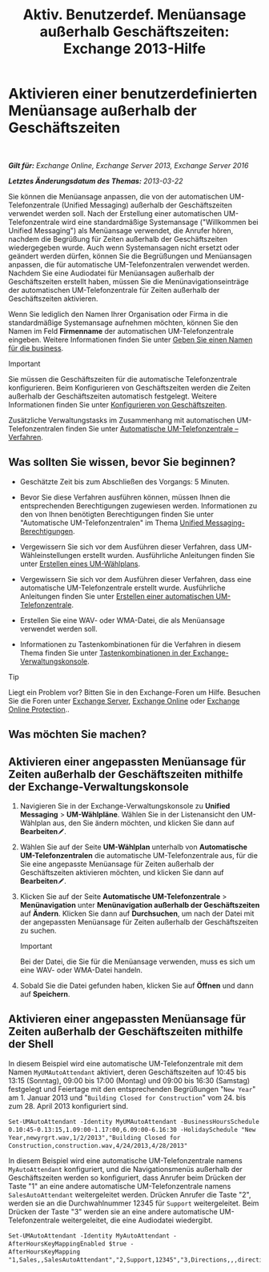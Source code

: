 ﻿---
title: 'Aktiv. Benutzerdef. Menüansage außerhalb Geschäftszeiten: Exchange 2013-Hilfe'
TOCTitle: Aktivieren einer benutzerdefinierten Menüansage außerhalb der Geschäftszeiten
ms:assetid: 094c50b2-072b-4929-aaf8-f7db5b19e9b6
ms:mtpsurl: https://technet.microsoft.com/de-de/library/Bb266919(v=EXCHG.150)
ms:contentKeyID: 50554771
ms.date: 05/23/2018
mtps_version: v=EXCHG.150
ms.translationtype: MT
---

# Aktivieren einer benutzerdefinierten Menüansage außerhalb der Geschäftszeiten

 

_**Gilt für:** Exchange Online, Exchange Server 2013, Exchange Server 2016_

_**Letztes Änderungsdatum des Themas:** 2013-03-22_

Sie können die Menüansage anpassen, die von der automatischen UM-Telefonzentrale (Unified Messaging) außerhalb der Geschäftszeiten verwendet werden soll. Nach der Erstellung einer automatischen UM-Telefonzentrale wird eine standardmäßige Systemansage ("Willkommen bei Unified Messaging") als Menüansage verwendet, die Anrufer hören, nachdem die Begrüßung für Zeiten außerhalb der Geschäftszeiten wiedergegeben wurde. Auch wenn Systemansagen nicht ersetzt oder geändert werden dürfen, können Sie die Begrüßungen und Menüansagen anpassen, die für automatische UM-Telefonzentralen verwendet werden. Nachdem Sie eine Audiodatei für Menüansagen außerhalb der Geschäftszeiten erstellt haben, müssen Sie die Menünavigationseinträge der automatischen UM-Telefonzentrale für Zeiten außerhalb der Geschäftszeiten aktivieren.

Wenn Sie lediglich den Namen Ihrer Organisation oder Firma in die standardmäßige Systemansage aufnehmen möchten, können Sie den Namen im Feld **Firmenname** der automatischen UM-Telefonzentrale eingeben. Weitere Informationen finden Sie unter [Geben Sie einen Namen für die business](enter-a-business-name-exchange-2013-help.md).


> [!IMPORTANT]
> Sie müssen die Geschäftszeiten für die automatische Telefonzentrale konfigurieren. Beim Konfigurieren von Geschäftszeiten werden die Zeiten außerhalb der Geschäftszeiten automatisch festgelegt. Weitere Informationen finden Sie unter <A href="configure-business-hours-exchange-2013-help.md">Konfigurieren von Geschäftszeiten</A>.



Zusätzliche Verwaltungstasks im Zusammenhang mit automatischen UM-Telefonzentralen finden Sie unter [Automatische UM-Telefonzentrale – Verfahren](um-auto-attendant-procedures-exchange-2013-help.md).

## Was sollten Sie wissen, bevor Sie beginnen?

  - Geschätzte Zeit bis zum Abschließen des Vorgangs: 5 Minuten.

  - Bevor Sie diese Verfahren ausführen können, müssen Ihnen die entsprechenden Berechtigungen zugewiesen werden. Informationen zu den von Ihnen benötigten Berechtigungen finden Sie unter "Automatische UM-Telefonzentralen" im Thema [Unified Messaging-Berechtigungen](unified-messaging-permissions-exchange-2013-help.md).

  - Vergewissern Sie sich vor dem Ausführen dieser Verfahren, dass UM-Wähleinstellungen erstellt wurden. Ausführliche Anleitungen finden Sie unter [Erstellen eines UM-Wählplans](create-a-um-dial-plan-exchange-2013-help.md).

  - Vergewissern Sie sich vor dem Ausführen dieser Verfahren, dass eine automatische UM-Telefonzentrale erstellt wurde. Ausführliche Anleitungen finden Sie unter [Erstellen einer automatischen UM-Telefonzentrale](create-a-um-auto-attendant-exchange-2013-help.md).

  - Erstellen Sie eine WAV- oder WMA-Datei, die als Menüansage verwendet werden soll.

  - Informationen zu Tastenkombinationen für die Verfahren in diesem Thema finden Sie unter [Tastenkombinationen in der Exchange-Verwaltungskonsole](keyboard-shortcuts-in-the-exchange-admin-center-exchange-online-protection-help.md).


> [!TIP]
> Liegt ein Problem vor? Bitten Sie in den Exchange-Foren um Hilfe. Besuchen Sie die Foren unter <A href="https://go.microsoft.com/fwlink/p/?linkid=60612">Exchange Server</A>, <A href="https://go.microsoft.com/fwlink/p/?linkid=267542">Exchange Online</A> oder <A href="https://go.microsoft.com/fwlink/p/?linkid=285351">Exchange Online Protection</A>..



## Was möchten Sie machen?

## Aktivieren einer angepassten Menüansage für Zeiten außerhalb der Geschäftszeiten mithilfe der Exchange-Verwaltungskonsole

1.  Navigieren Sie in der Exchange-Verwaltungskonsole zu **Unified Messaging** \> **UM-Wählpläne**. Wählen Sie in der Listenansicht den UM-Wählplan aus, den Sie ändern möchten, und klicken Sie dann auf **Bearbeiten**![Bearbeitungssymbol](images/Bb124582.6f53ccb2-1f13-4c02-bea0-30690e6ea71d(EXCHG.150).gif "Bearbeitungssymbol").

2.  Wählen Sie auf der Seite **UM-Wählplan** unterhalb von **Automatische UM-Telefonzentralen** die automatische UM-Telefonzentrale aus, für die Sie eine angepasste Menüansage für Zeiten außerhalb der Geschäftszeiten aktivieren möchten, und klicken Sie dann auf **Bearbeiten**![Bearbeitungssymbol](images/Bb124582.6f53ccb2-1f13-4c02-bea0-30690e6ea71d(EXCHG.150).gif "Bearbeitungssymbol").

3.  Klicken Sie auf der Seite **Automatische UM-Telefonzentrale** \> **Menünavigation** unter **Menünavigation außerhalb der Geschäftszeiten** auf **Ändern**. Klicken Sie dann auf **Durchsuchen**, um nach der Datei mit der angepassten Menüansage für Zeiten außerhalb der Geschäftszeiten zu suchen.
    

    > [!IMPORTANT]
    > Bei der Datei, die Sie für die Menüansage verwenden, muss es sich um eine WAV- oder WMA-Datei handeln.



4.  Sobald Sie die Datei gefunden haben, klicken Sie auf **Öffnen** und dann auf **Speichern**.

## Aktivieren einer angepassten Menüansage für Zeiten außerhalb der Geschäftszeiten mithilfe der Shell

In diesem Beispiel wird eine automatische UM-Telefonzentrale mit dem Namen `MyUMAutoAttendant` aktiviert, deren Geschäftszeiten auf 10:45 bis 13:15 (Sonntag), 09:00 bis 17:00 (Montag) und 09:00 bis 16:30 (Samstag) festgelegt und Feiertage mit den entsprechenden Begrüßungen "`New Year`" am 1. Januar 2013 und "`Building Closed for Construction`" vom 24. bis zum 28. April 2013 konfiguriert sind.

    Set-UMAutoAttendant -Identity MyUMAutoAttendant -BusinessHoursSchedule 0.10:45-0.13:15,1.09:00-1.17:00,6.09:00-6.16:30 -HolidaySchedule "New Year,newyrgrt.wav,1/2/2013","Building Closed for Construction,construction.wav,4/24/2013,4/28/2013"

In diesem Beispiel wird eine automatische UM-Telefonzentrale namens `MyAutoAttendant` konfiguriert, und die Navigationsmenüs außerhalb der Geschäftszeiten werden so konfiguriert, dass Anrufer beim Drücken der Taste "1" an eine andere automatische UM-Telefonzentrale namens `SalesAutoAttendant` weitergeleitet werden. Drücken Anrufer die Taste "2", werden sie an die Durchwahlnummer 12345 für `Support` weitergeleitet. Beim Drücken der Taste "3" werden sie an eine andere automatische UM-Telefonzentrale weitergeleitet, die eine Audiodatei wiedergibt.

    Set-UMAutoAttendant -Identity MyAutoAttendant - 
    AfterHoursKeyMappingEnabled $true -
    AfterHoursKeyMapping "1,Sales,,SalesAutoAttendant","2,Support,12345","3,Directions,,,directions.wav"

